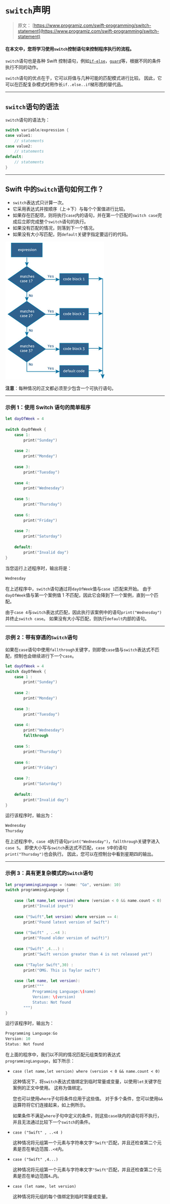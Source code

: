 # `switch`声明

> 原文： [https://www.programiz.com/swift-programming/switch-statement](https://www.programiz.com/swift-programming/switch-statement)

#### 在本文中，您将学习使用`switch`控制语句来控制程序执行的流程。

`switch`语句也是各种 Swift 控制语句，例如[`if-else`](/swift-programming/if-else-statement "Swift if-else statement")，[`guard`](/swift-programming/guard-statement)等，根据不同的条件执行不同的动作。

`switch`语句的优点在于，它可以将值与几种可能的匹配模式进行比较。 因此，它可以在匹配复杂模式时用作长`if..else..if`梯形图的替代品。

* * *

## `switch`语句的语法

`switch`语句的语法为：

```swift
switch variable/expression {
case value1:
	// statements
case value2:
	// statements
default:
	// statements
}
```

* * *

## Swift 中的`Switch`语句如何工作？

*   `switch`表达式只计算一次。
*   它采用表达式并按顺序（上->下）与每个个案值进行比较。
*   如果存在匹配项，则将执行`case`内的语句，并在第一个匹配的`switch case`完成后立即完成整个`switch`语句的执行。
*   如果没有匹配的情况，则落到下一个情况。
*   如果没有大小写匹配，则`default`关键字指定要运行的代码。

![Swift switch statement flowchart](img/b4f315a91a9d4ad79b99e84d605e32ac.png "Swift switch statement flowchart")

**注意**：每种情况的正文都必须至少包含一个可执行语句。

* * *

### 示例 1：使用 Switch 语句的简单程序

```swift
let dayOfWeek = 4

switch dayOfWeek {
	case 1:
		print("Sunday")

	case 2:
		print("Monday")

	case 3:
		print("Tuesday")

	case 4:
		print("Wednesday")

	case 5:
		print("Thursday")

	case 6:
		print("Friday")

	case 7:
		print("Saturday")

	default:
		print("Invalid day")
} 
```

当您运行上述程序时，输出将是：

```swift
Wednesday
```

在上述程序中，`switch`语句通过将`dayOfWeek`值与`case 1`匹配来开始。 由于`dayOfWeek`值与第一个案例值 1 不匹配，因此它会降到下一个案例，直到一个匹配。

由于`case 4`与`switch`表达式匹配，因此执行该案例中的语句`print("Wednesday")`并终止`switch case`。 如果没有大小写匹配，则执行`default`内部的语句。

* * *

### 示例 2：带有穿透的`Switch`语句

如果在`case`语句中使用`fallthrough`关键字，则即使`case`值与`switch`表达式不匹配，控制也会继续进行下一个`case`。

```swift
let dayOfWeek = 4
switch dayOfWeek {
	case 1 :
		print("Sunday")

	case 2:
		print("Monday")

	case 3:
		print("Tuesday")

	case 4:
		print("Wednesday")
		fallthrough

	case 5:
		print("Thursday")

	case 6:
		print("Friday")

	case 7:
		print("Saturday")

	default:
		print("Invalid day")
} 
```

运行该程序时，输出为：

```swift
Wednesday
Thursday
```

在上述程序中，`case 4`执行语句`print("Wednesday")`，`fallthrough`关键字进入`case 5`。 即使大小写与`switch`表达式不匹配，`case 5`中的语句`print("Thursday")`也会执行。 因此，您可以在控制台中看到星期四的输出。

* * *

### 示例 3：具有更复杂模式的`Switch`语句

```swift
let programmingLanguage = (name: "Go", version: 10)
switch programmingLanguage {

	case (let name,let version) where (version < 0 && name.count < 0) :
		print("Invalid input")

	case ("Swift",let version) where version == 4:
		print("Found latest version of Swift")

	case ("Swift" , ..<4 ):
		print("Found older version of swift)")

	case ("Swift" ,4...) :
		print("Swift version greater than 4 is not released yet")

	case ("Taylor Swift",30) :
		print("OMG. This is Taylor swift")

	case (let name, let version):  
		print("""
			Programming Language:\(name)
			Version: \(version)
			Status: Not found
		""")
} 
```

运行该程序时，输出为：

```swift
Programming Language:Go
Version: 10
Status: Not found
```

在上面的程序中，我们以不同的情况匹配元组类型的表达式`programmingLanguage`，如下所示：

*   `case (let name,let version) where (version < 0 && name.count < 0)`

    这种情况下，将`switch`表达式值绑定到临时常量或变量，以使用`let`关键字在案例的正文中使用。 这称为值绑定。

    您也可以使用`where`子句将条件应用于这些值。 对于多个条件，您可以使用`&&`运算符将它们连接起来，如上例所示。

    如果条件不满足`where`子句中定义的条件，则这些`case`块内的语句将不执行，并且无法通过比较下一个`switch`的条件。

*   `case ("Swift" , ..<4 )`

    这种情况将元组第一个元素与字符串文字`"Swift"`匹配，并且还检查第二个元素是否在单边范围`..<4`内。

*   `case ("Swift" ,4...)`

    这种情况将元组第一个元素与字符串文字`"Swift"`匹配，并且还检查第二个元素是否在单边范围`4…`内。

*   `case (let name, let version)`

    这种情况将元组的每个值绑定到临时常量或变量。